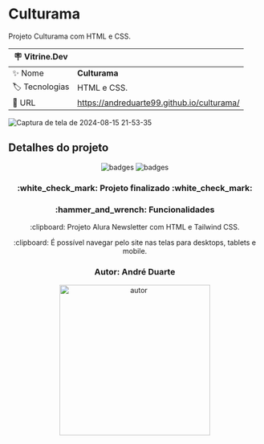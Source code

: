 # Culturama

Projeto Culturama com HTML e CSS.

| :placard: Vitrine.Dev |     |
| -------------  | --- |
| :sparkles: Nome        | **Culturama**
| :label: Tecnologias | HTML e CSS. 
| :rocket: URL         | https://andreduarte99.github.io/culturama/
<!-- Inserir imagem com a #vitrinedev ao final do link -->

![Captura de tela de 2024-08-15 21-53-35](https://github.com/user-attachments/assets/b7cb768d-ed15-467f-b813-5fa9684a200c#vitrinedev)



## Detalhes do projeto

<p align="center">
<img src="https://img.shields.io/badge/STATUS-FINALIZADO-green" alt="badges"/>
<img src="https://img.shields.io/github/stars/andreduarte99?style=social" alt="badges"/>
</p>
<h3 align="center"> 
    :white_check_mark: Projeto finalizado  :white_check_mark:
</h3>
<h3 align="center">
    :hammer_and_wrench: Funcionalidades
</h3>
<p align="center">
   :clipboard: Projeto Alura Newsletter com HTML e Tailwind CSS.
</p>
<p align="center">
   :clipboard: É possível navegar pelo site nas telas para desktops, tablets e mobile.
</p>

<h3 align="center"> 
    Autor: André Duarte
</h3>
<p align="center">
<img height= 300px width= 300px src="https://github.com/andreduarte99/pong-com-Scratch/assets/42449246/706488b7-a318-4ea5-bc07-dcd35fbf1b64" alt="autor"/>
</p>
